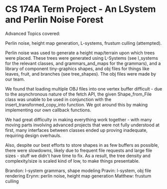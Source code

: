 # CS 174A Term Project - An LSystem and Perlin Noise Forest

Advanced Topics covered:

Perlin noise, height map generation, L-systems, frustum culling (attempted).

Perlin noise was used to generate a height map/terrain upon which trees were placed. These trees were generated using L-Systems (see l_systems for the relevant classes, and grammars_and_maps for the grammars), and a library of component tiny-graphics shapes, and obj files for things like leaves, fruit, and branches (see tree_shapes). The obj files were made by our team.

We found that loading multiple OBJ files into one vertex buffer difficult - due to the asynchronous nature of the fetch API, the given Shape_from_File class was unable to be used in conjunction with the insert_transformed_copy_into function. We got around this by making implementing our own callback functions.

We had great difficulty in making everything work together - with many moving parts involving advanced projects that were not fully understood at first, many interfaces between classes ended up proving inadequate, requiring design overhauls.

Also, despite our best efforts to store shapes in as few buffers as possible, there were slowdowns, likely due to frequent file requests and large file sizes - stuff we didn't have time to fix. As a result, the tree density and complexity/size is scaled kind of low, to make things presentable.


Brandon: l-system grammars, shape modeling
Pravin: l-system, obj file rendering
Erynn: perlin noise, height map generation
Matthew: frustum culling
